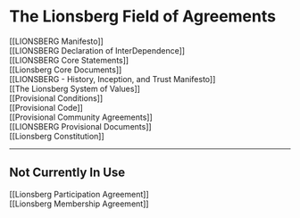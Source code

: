 # The Lionsberg Field of Agreements

[[LIONSBERG Manifesto]]  
[[LIONSBERG Declaration of InterDependence]]  
[[LIONSBERG Core Statements]]  
[[Lionsberg Core Documents]]   
[[LIONSBERG - History, Inception, and Trust Manifesto]]  
[[The Lionsberg System of Values]]   
[[Provisional Conditions]]  
[[Provisional Code]]  
[[Provisional Community Agreements]]  
[[LIONSBERG Provisional Documents]]  
[[Lionsberg Constitution]]  

____
## Not Currently In Use 

[[Lionsberg Participation Agreement]]  
[[Lionsberg Membership Agreement]]   


